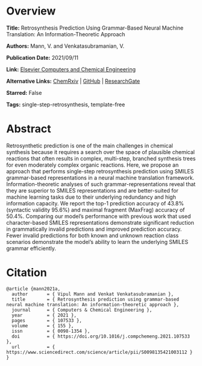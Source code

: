 # Overview
**Title:**
Retrosynthesis Prediction Using Grammar-Based Neural Machine Translation: An Information-Theoretic Approach

**Authors:**
Mann, V. and Venkatasubramanian, V.

**Publication Date:**
2021/09/11

**Link:**
[Elsevier Computers and Chemical Engineering](https://www.sciencedirect.com/science/article/abs/pii/S0098135421003112)

**Alternative Links:**
[ChemRxiv](https://chemrxiv.org/engage/chemrxiv/article-details/61270e70fc08e3dd0882aa17) |
[GitHub](https://github.com/vupil/grammarTransformerReactionPrediction) |
[ResearchGate](https://www.researchgate.net/publication/354525382_Retrosynthesis_Prediction_using_Grammar-based_Neural_Machine_Translation_An_Information-Theoretic_Approach)

**Starred:**
False

**Tags:**
single-step-retrosynthesis, template-free


# Abstract
Retrosynthetic prediction is one of the main challenges in chemical synthesis because it requires a search over the space of plausible chemical reactions that often results in complex, multi-step, branched synthesis trees for even moderately complex organic reactions.
Here, we propose an approach that performs single-step retrosynthesis prediction using SMILES grammar-based representations in a neural machine translation framework.
Information-theoretic analyses of such grammar-representations reveal that they are superior to SMILES representations and are better-suited for machine learning tasks due to their underlying redundancy and high information capacity.
We report the top-1 prediction accuracy of 43.8% (syntactic validity 95.6%) and maximal fragment (MaxFrag) accuracy of 50.4%.
Comparing our model’s performance with previous work that used character-based SMILES representations demonstrate significant reduction in grammatically invalid predictions and improved prediction accuracy.
Fewer invalid predictions for both known and unknown reaction class scenarios demonstrate the model’s ability to learn the underlying SMILES grammar efficiently.


# Citation
```
@article {mann2021a,
  author       = { Vipul Mann and Venkat Venkatasubramanian },
  title        = { Retrosynthesis prediction using grammar-based neural machine translation: An information-theoretic approach },
  journal      = { Computers & Chemical Engineering },
  year         = { 2021 },
  pages        = { 107533 },
  volume       = { 155 },
  issn         = { 0098-1354 },
  doi          = { https://doi.org/10.1016/j.compchemeng.2021.107533 },
  url          = { https://www.sciencedirect.com/science/article/pii/S0098135421003112 }
}
```
